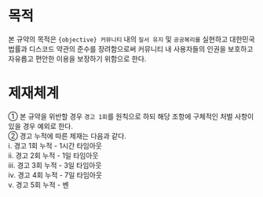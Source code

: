 # 목적
본 규약의 목적은 `{objective} 커뮤니티` 내의 `질서 유지` 및 `공공복리를` 실현하고 대한민국 법률과 디스코드 약관의 준수를 장려함으로써 커뮤니티 내 사용자들의 인권을 보호하고 자유롭고 편안한 이용을 보장하기 위함으로 한다.

# 제재체계
① 본 규약을 위반할 경우 `경고 1회`를 원칙으로 하되 해당 조항에 구체적인 처벌 사항이 있을 경우 예외로 한다.<br/>
② 경고 누적에 따른 제재는 다음과 같다.<br/>
ⅰ. 경고 1회 누적 - 1시간 타임아웃<br/>
ⅱ. 경고 2회 누적 - 1일 타임아웃<br/>
ⅲ. 경고 3회 누적 - 3일 타임아웃<br/>
ⅳ. 경고 4회 누적 - 7일 타임아웃<br/>
ⅴ. 경고 5회 누적 - 벤
